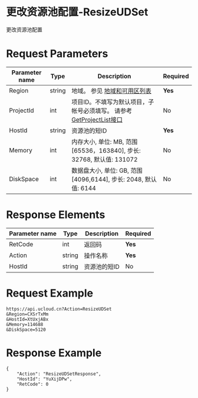# 更改资源池配置-ResizeUDSet

更改资源池配置

# Request Parameters
|Parameter name|Type|Description|Required|
|---|---|---|---|
|Region|string|地域。 参见 [地域和可用区列表](api/summary/regionlist)|**Yes**|
|ProjectId|int|项目ID。不填写为默认项目，子帐号必须填写。 请参考[GetProjectList接口](api/summary/get_project_list)|No|
|HostId|string|资源池的短ID|**Yes**|
|Memory|int|内存大小, 单位: MB, 范围[65536，163840], 步长: 32768, 默认值: 131072|No|
|DiskSpace|int|数据盘大小, 单位: GB, 范围[4096,6144], 步长: 2048, 默认值: 6144|No|

# Response Elements
|Parameter name|Type|Description|Required|
|---|---|---|---|
|RetCode|int|返回码|**Yes**|
|Action|string|操作名称|**Yes**|
|HostId|string|资源池的短ID|No|

# Request Example
```
https://api.ucloud.cn?Action=ResizeUDSet
&Region=CXSrTxMm
&HostId=XtUxjABx
&Memory=114688
&DiskSpace=5120
```

# Response Example
```
{
    "Action": "ResizeUDSetResponse", 
    "HostId": "YuXijDPw", 
    "RetCode": 0
}
```

